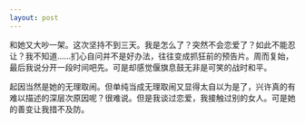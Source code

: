 ```yaml
---
layout: post
---
```


和她又大吵一架。这次坚持不到三天。我是怎么了？突然不会恋爱了？如此不能忍让？我不知道……扪心自问并不是好办法，往往变成抓狂前的预告片。周而复始，最后我说分开一段时间吧先。可是却感觉偃旗息鼓无非是可笑的战时和平。

起因当然是她的无理取闹。但单纯当成无理取闹又显得太自以为是了，兴许真的有难以描述的深层次原因呢？很难说。但是我谈过恋爱，我接触过别的女人。可是她的善变让我措不及防。
